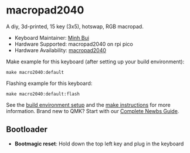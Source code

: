 # macropad2040

A diy, 3d-printed, 15 key (3x5), hotswap, RGB macropad.

-   Keyboard Maintainer: [Minh Bui](https://github.com/marhalloweenvt)
-   Hardware Supported: macropad2040 on rpi pico
-   Hardware Availability: [macropad2040](https://github.com/marhalloweenvt/15k-macropad)

Make example for this keyboard (after setting up your build environment):

    make macro2040:default

Flashing example for this keyboard:

    make macro2040:default:flash

See the [build environment setup](https://docs.qmk.fm/#/getting_started_build_tools) and the [make instructions](https://docs.qmk.fm/#/getting_started_make_guide) for more information. Brand new to QMK? Start with our [Complete Newbs Guide](https://docs.qmk.fm/#/newbs).

## Bootloader

-   **Bootmagic reset**: Hold down the top left key and plug in the keyboard
